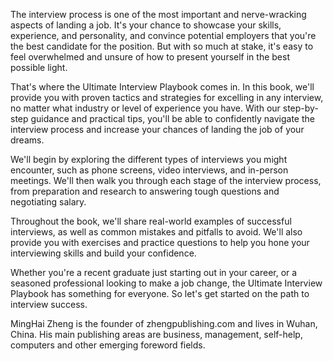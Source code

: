 
The interview process is one of the most important and nerve-wracking aspects of landing a job. It's your chance to showcase your skills, experience, and personality, and convince potential employers that you're the best candidate for the position. But with so much at stake, it's easy to feel overwhelmed and unsure of how to present yourself in the best possible light.

That's where the Ultimate Interview Playbook comes in. In this book, we'll provide you with proven tactics and strategies for excelling in any interview, no matter what industry or level of experience you have. With our step-by-step guidance and practical tips, you'll be able to confidently navigate the interview process and increase your chances of landing the job of your dreams.

We'll begin by exploring the different types of interviews you might encounter, such as phone screens, video interviews, and in-person meetings. We'll then walk you through each stage of the interview process, from preparation and research to answering tough questions and negotiating salary.

Throughout the book, we'll share real-world examples of successful interviews, as well as common mistakes and pitfalls to avoid. We'll also provide you with exercises and practice questions to help you hone your interviewing skills and build your confidence.

Whether you're a recent graduate just starting out in your career, or a seasoned professional looking to make a job change, the Ultimate Interview Playbook has something for everyone. So let's get started on the path to interview success.

MingHai Zheng is the founder of zhengpublishing.com and lives in Wuhan, China. His main publishing areas are business, management, self-help, computers and other emerging foreword fields.

